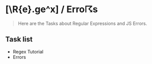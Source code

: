 # [\R{e}.ge^x] / Erro☈s

> Here are the Tasks about Regular Expressions and JS Errors.

## Task list

- Regex Tutorial
- Errors